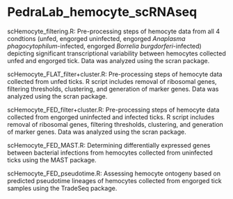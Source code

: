 # PedraLab_hemocyte_scRNAseq

scHemocyte_filtering.R: Pre-processing steps of hemocyte data from all 4 condtions (unfed, engorged uninfected, engorged _Anaplasma phagocytophilum_-infected, engorged _Borrelia burgdorferi_-infected) depicting significant transcriptional variability between hemocytes collected unfed and engorged tick. Data was analyzed using the scran package.

scHemocyte_FLAT_filter+cluster.R: Pre-processing steps of hemocyte data collected from unfed ticks. R script includes removal of ribosomal genes, filtering thresholds, clustering, and generation of marker genes. Data was analyzed using the scran package.

scHemocyte_FED_filter+cluster.R: Pre-processing steps of hemocyte data collected from engorged uninfected and infected ticks. R script includes removal of ribosomal genes, filtering thresholds, clustering, and generation of marker genes. Data was analyzed using the scran package.

scHemocyte_FED_MAST.R: Determining differentially expressed genes between bacterial infections from hemocytes collected from uninfected ticks using the MAST package.

scHemocyte_FED_pseudotime.R: Assessing hemocyte ontogeny based on predicted pseudotime lineages of hemocytes collected from engorged tick samples using the TradeSeq package. 

